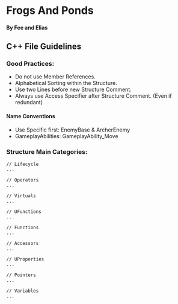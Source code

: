 # Frogs And Ponds
#### By Fee and Elias

## C++ File Guidelines

### Good Practices:

- Do not use Member References.
- Alphabetical Sorting within the Structure.
- Use two Lines before new Structure Comment.
- Always use Access Specifier after Structure Comment. (Even if redundant)

#### Name Conventions
- Use Specific first: EnemyBase & ArcherEnemy
- GameplayAbilities: GameplayAbility_Move

### Structure Main Categories:
```
// Lifecycle
...

// Operators
...

// Virtuals
...

// UFunctions
...

// Functions
...

// Accessors
...

// UProperties
...

// Pointers
...

// Variables
...
```